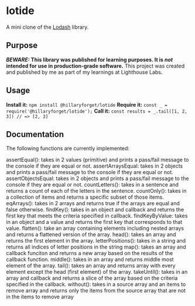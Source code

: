 # lotide

A mini clone of the [Lodash](https://lodash.com) library.
## Purpose
**_BEWARE:_ This library was published for learning purposes. It is _not_ intended for use in production-grade software.**
This project was created and published by me as part of my learnings at Lighthouse Labs. 
## Usage
**Install it:**
`npm install @hillaryforget/lotide`
**Require it:**
`const _ = require('@hillaryforget/lotide');`
**Call it:**
`const results = _.tail([1, 2, 3]) // => [2, 3]`
## Documentation

The following functions are currently implemented:

assertEqual(): takes in 2 values (primitive) and prints a pass/fail message to the console if they are equal or not.
assertArraysEqual: takes in 2 objects and prints a pass/fail message to the console if they are equal or not.
assertObjectsEqual: takes in 2 objects and prints a pass/fail message to the console if they are equal or not.
countLetters(): takes in a sentence and returns a count of each of the letters in the sentence.
countOnly(): takes in a collection of items and returns a specific subset of those items.
eqArrays(): takes in 2 arrays and returns true if the arrays are equal and false otherwise.
findKey(): takes in an object and callback and returns the first key that meets the criteria specified in callback.
findKeyByValue: takes in an object and a value and returns the first key that corresponds to that value.
flatten(): take an array containing elements including nested arrays and returns a flattened version of the array.
head(): takes an array and returns the first element in the array.
letterPositions(): takes in a string and returns all indices of letter positions in the string
map(): takes an array and callback funciton and returns a new array based on the results of the callback function.
middle(): takes in an array and returns middle most element of the array.
tail(): takes an array and returns array with every element except the head (first element) of the array.
takeUntil(): takes in an array and callback and returns a slice of the array based on the criteria specified in the callback.
without(): takes in a source array and an items to remove array and returns only the items from the source array that are not in the items to remove array